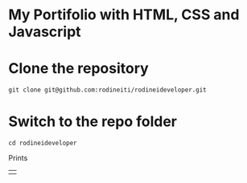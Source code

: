 # My Portifolio with HTML, CSS and Javascript

# Clone the repository

    git clone git@github.com:rodineiti/rodineideveloper.git

# Switch to the repo folder

    cd rodineideveloper

Prints

<table>
    <tr>
        <td></td>
    </tr>
</table>
